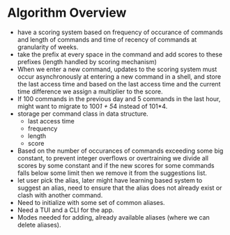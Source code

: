 # Algorithm Overview

- have a scoring system based on frequency of occurance of commands and length of commands and time of recency of commands at granularity of weeks.
- take the prefix at every space in the command and add scores to these prefixes (length handled by scoring mechanism)
- When we enter a new command, updates to the scoring system must occur asynchronously at entering a new command in a shell, and store the last access time and based on the last access time and the current time difference we assign a multiplier to the score.
- If 100 commands in the previous day and 5 commands in the last hour, might want to migrate to 100*1 + 5*4 instead of 101*4.
- storage per command class in data structure.
  - last access time
  - frequency
  - length
  - score
- Based on the number of occurances of commands exceeding some big constant, to prevent integer overflows or overtraining we divide all scores by some constant and if the new scores for some commands falls below some limit then we remove it from the suggestions list.
- let user pick the alias, later might have learning based system to suggest an alias, need to ensure that the alias does not already exist or clash with another command.
- Need to initialize with some set of common aliases.
- Need a TUI and a CLI for the app.
- Modes needed for adding, already available aliases (where we can delete aliases).
